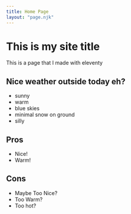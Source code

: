 ```yaml
---
title: Home Page
layout: "page.njk"
---
```


# This is my site title

This is a page that I made with eleventy

## Nice weather outside today eh?

- sunny
- warm
- blue skies
- minimal snow on ground
- silly

## Pros
- Nice!
- Warm!

## Cons
- Maybe Too Nice?
- Too Warm?
- Too hot?

